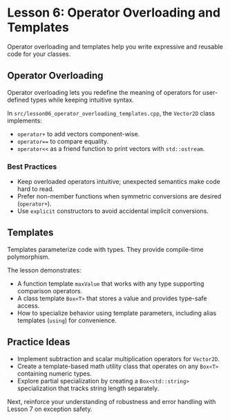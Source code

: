 # Lesson 6: Operator Overloading and Templates

Operator overloading and templates help you write expressive and reusable code for your classes.

## Operator Overloading

Operator overloading lets you redefine the meaning of operators for user-defined types while keeping intuitive syntax.

In `src/lesson06_operator_overloading_templates.cpp`, the `Vector2D` class implements:

- `operator+` to add vectors component-wise.
- `operator==` to compare equality.
- `operator<<` as a friend function to print vectors with `std::ostream`.

### Best Practices

- Keep overloaded operators intuitive; unexpected semantics make code hard to read.
- Prefer non-member functions when symmetric conversions are desired (`operator+`).
- Use `explicit` constructors to avoid accidental implicit conversions.

## Templates

Templates parameterize code with types. They provide compile-time polymorphism.

The lesson demonstrates:

- A function template `maxValue` that works with any type supporting comparison operators.
- A class template `Box<T>` that stores a value and provides type-safe access.
- How to specialize behavior using template parameters, including alias templates (`using`) for convenience.

## Practice Ideas

- Implement subtraction and scalar multiplication operators for `Vector2D`.
- Create a template-based math utility class that operates on any `Box<T>` containing numeric types.
- Explore partial specialization by creating a `Box<std::string>` specialization that tracks string length separately.

Next, reinforce your understanding of robustness and error handling with Lesson 7 on exception safety.
